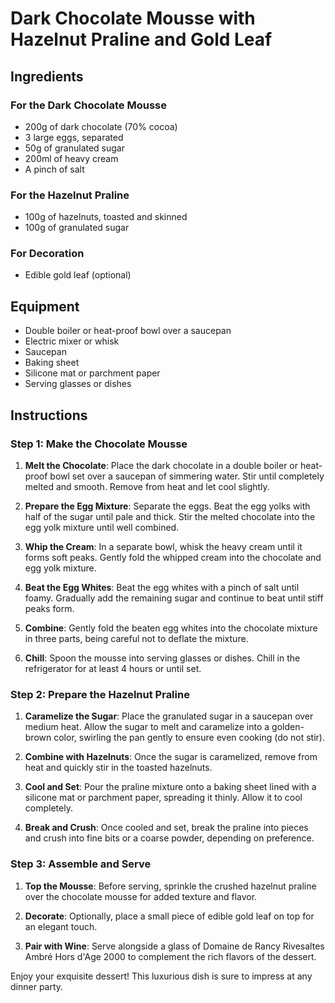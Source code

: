 # Dark Chocolate Mousse with Hazelnut Praline and Gold Leaf

## Ingredients

### For the Dark Chocolate Mousse
- 200g of dark chocolate (70% cocoa)
- 3 large eggs, separated
- 50g of granulated sugar
- 200ml of heavy cream
- A pinch of salt

### For the Hazelnut Praline
- 100g of hazelnuts, toasted and skinned
- 100g of granulated sugar

### For Decoration
- Edible gold leaf (optional)

## Equipment
- Double boiler or heat-proof bowl over a saucepan
- Electric mixer or whisk
- Saucepan
- Baking sheet
- Silicone mat or parchment paper
- Serving glasses or dishes

## Instructions

### Step 1: Make the Chocolate Mousse
1. **Melt the Chocolate**: Place the dark chocolate in a double boiler or heat-proof bowl set over a saucepan of simmering water. Stir until completely melted and smooth. Remove from heat and let cool slightly.
   
2. **Prepare the Egg Mixture**: Separate the eggs. Beat the egg yolks with half of the sugar until pale and thick. Stir the melted chocolate into the egg yolk mixture until well combined.

3. **Whip the Cream**: In a separate bowl, whisk the heavy cream until it forms soft peaks. Gently fold the whipped cream into the chocolate and egg yolk mixture.

4. **Beat the Egg Whites**: Beat the egg whites with a pinch of salt until foamy. Gradually add the remaining sugar and continue to beat until stiff peaks form.

5. **Combine**: Gently fold the beaten egg whites into the chocolate mixture in three parts, being careful not to deflate the mixture.

6. **Chill**: Spoon the mousse into serving glasses or dishes. Chill in the refrigerator for at least 4 hours or until set.

### Step 2: Prepare the Hazelnut Praline
1. **Caramelize the Sugar**: Place the granulated sugar in a saucepan over medium heat. Allow the sugar to melt and caramelize into a golden-brown color, swirling the pan gently to ensure even cooking (do not stir).

2. **Combine with Hazelnuts**: Once the sugar is caramelized, remove from heat and quickly stir in the toasted hazelnuts.

3. **Cool and Set**: Pour the praline mixture onto a baking sheet lined with a silicone mat or parchment paper, spreading it thinly. Allow it to cool completely.

4. **Break and Crush**: Once cooled and set, break the praline into pieces and crush into fine bits or a coarse powder, depending on preference.

### Step 3: Assemble and Serve
1. **Top the Mousse**: Before serving, sprinkle the crushed hazelnut praline over the chocolate mousse for added texture and flavor.

2. **Decorate**: Optionally, place a small piece of edible gold leaf on top for an elegant touch.

3. **Pair with Wine**: Serve alongside a glass of Domaine de Rancy Rivesaltes Ambré Hors d'Age 2000 to complement the rich flavors of the dessert.

Enjoy your exquisite dessert! This luxurious dish is sure to impress at any dinner party.